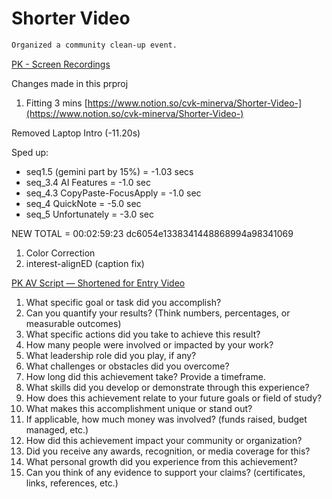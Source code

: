 # Shorter Video

```markdown
Organized a community clean-up event. 
```

[PK - Screen Recordings](Shorter%20Video%20dc6054e1338341448868994a98341069/PK%20-%20Screen%20Recordings%20d475dbfd55184a53bba5b37df4bd069d.md)

Changes made in this prproj

1. Fitting 3 mins
[https://www.notion.so/cvk-minerva/Shorter-Video-](https://www.notion.so/cvk-minerva/Shorter-Video-)

Removed Laptop Intro (-11.20s)

Sped up:

- seq1.5 (gemini part by 15%) = -1.03 secs
- seq_3.4 AI Features = -1.0 sec
- seq_4.3 CopyPaste-FocusApply = -1.0 sec
- seq_4 QuickNote = -5.0 sec
- seq_5 Unfortunately = -3.0 sec

NEW TOTAL = 00:02:59:23
dc6054e1338341448868994a98341069

1. Color Correction
2. interest-alignED (caption fix)

[PK AV Script — Shortened for Entry Video](Shorter%20Video%20dc6054e1338341448868994a98341069/PK%20AV%20Script%20%E2%80%94%20Shortened%20for%20Entry%20Video%20d6e318c8a951448d98d460e427b0c17e.csv)

1. What specific goal or task did you accomplish?
2. Can you quantify your results? (Think numbers, percentages, or measurable outcomes)
3. What specific actions did you take to achieve this result?
4. How many people were involved or impacted by your work?
5. What leadership role did you play, if any?
6. What challenges or obstacles did you overcome?
7. How long did this achievement take? Provide a timeframe.
8. What skills did you develop or demonstrate through this experience?
9. How does this achievement relate to your future goals or field of study?
10. What makes this accomplishment unique or stand out?
11. If applicable, how much money was involved? (funds raised, budget managed, etc.)
12. How did this achievement impact your community or organization?
13. Did you receive any awards, recognition, or media coverage for this?
14. What personal growth did you experience from this achievement?
15. Can you think of any evidence to support your claims? (certificates, links, references, etc.)